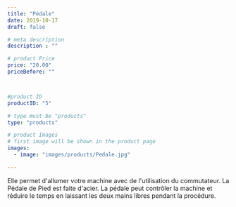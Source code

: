 ```yaml
---
title: "Pédale"
date: 2019-10-17
draft: false

# meta description
description : ""

# product Price
price: "20.00"
priceBefore: ""



#product ID
productID: "5"

# type must be "products"
type: "products"

# product Images
# first image will be shown in the product page
images:
  - image: "images/products/Pedale.jpg"

---
```


Elle permet d'allumer votre machine
avec de l'utilisation du commutateur.
La Pédale de Pied est faite d'acier. La pédale peut contrôler la machine et réduire le temps en laissant les deux mains libres pendant  la procédure.
